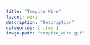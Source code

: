 ```yaml
---
title: "Tempite Wire"
layout: wiki
description: "Description"
categories: [ item ]
image-path: "tempite_wire.gif"
---
```

